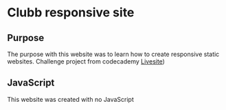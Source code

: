# Clubb responsive site
## Purpose
The purpose with this website was to learn how to create responsive static websites. Challenge project from codecademy [Livesite](https://clubb-responsive.netlify.app/))
## JavaScript
This website was created with no JavaScript
